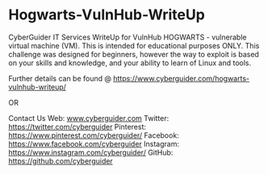 # Hogwarts-VulnHub-WriteUp
CyberGuider IT Services WriteUp for VulnHub HOGWARTS - vulnerable virtual machine (VM). This is intended for educational purposes ONLY. This challenge was designed for beginners, however the way to exploit is based on your skills and knowledge, and your ability to learn of Linux and tools.

Further details can be found @ https://www.cyberguider.com/hogwarts-vulnhub-writeup/

OR 

Contact Us 
Web: www.cyberguider.com
Twitter: https://twitter.com/cyberguider
Pinterest: https://www.pinterest.com/cyberguider/
Facebook: https://www.facebook.com/cyberguider
Instagram: https://www.instagram.com/cyberguider/
GitHub: https://github.com/cyberguider
